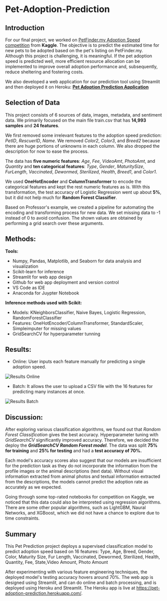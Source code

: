 # Pet-Adoption-Prediction

## Introduction

For our final project, we worked on [PetFinder.my Adoption Speed competition](https://www.kaggle.com/c/petfinder-adoption-prediction 'Petfinder.my Adoption Prediction Kaggle') from **Kaggle**. The objective is to predict the estimated time for new pets to be adopted based on the pet's listing on PetFinder.my. Although this project is challenging, it is meaningful. If the pet adoption speed is predicted well, more efficient resource allocation can be implemented to improve overall adoption performance and, subsequently, reduce sheltering and fostering costs.

We also developed a web application for our prediction tool using Streamlit and then deployed it on Heroku:
[**Pet Adoption Prediction Application**](https://pet-adoption-prediction.herokuapp.com)

## Selection of Data

This project consists of 6 sources of data, images, metadata, and sentiment data. We primarily focused on the main file train.csv that has **14,993 samples** and **24 features**.

We first removed some irrelevant features to the adoption speed prediction: _PetID_, _RescuerID_, _Name_. We removed _Color2_, _Color3_, and _Breed2_ because there are huge portions of unknowns in each column. We also dropped the description for now to ease the process.

The data has **five numeric features**: _Age_, _Fee_, _VideoAmt_, _PhotoAmt_, and _Quantity_ and **ten categorical features**: _Type_, _Gender_, _MaturitySize_, _FurLength_, _Vaccinated_, _Dewormed_, _Sterilized_, _Health_, _Breed1_, and _Color1_.

We used **OneHotEncoder** and **ColumnTransformer** to encode the categorical features and kept the rest numeric features as is. With this transformation, the test accuracy of Logistic Regression went up about **5%**, but it did not help much for **Random Forest Classifier**.

Based on Professor's example, we created a pipeline for automating the encoding and transforming process for new data. We set missing data to -1 instead of 0 to avoid confusion. The shown values are obtained by performing a grid search over these arguments.

## Methods:

**Tools:**

- Numpy, Pandas, Matplotlib, and Seaborn for data analysis and visualization
- Scikit-learn for inference
- Streamlit for web app design
- Github for web app deployment and version control
- VS Code as IDE
- Anaconda for Juypter Notebook

**Inference methods used with Scikit:**

- Models: KNeighborsClassifier, Naive Bayes, Logistic Regression, RandomForestClassifier
- Features: OneHotEncoder/ColumnTransformer, StandardScaler, Simpleimputer for missing values
- GridSearchCV for hyperparameter tunning

## Results:

- Online: User inputs each feature manually for predicting a single adoption speed.

![Results Online](https://media.giphy.com/media/qW4gkS5kR6WBeqkXAC/giphy.gif 'Online')

- Batch: It allows the user to upload a CSV file with the 16 features for predicting many instances at once.

![Results Batch](https://media.giphy.com/media/GqQXEuahbUNWBz9uZa/giphy.gif 'Batch')

## Discussion:

After exploring various classification algorithms, we found out that _Random Forest Classification_ gives the best accuracy. Hyperparameter tuning with _GridSearchCV_ significantly improved accuracy. Therefore, we decided the deploy the **_GridSearchCV Random Forest model_**. The data was split **75% for training** and **25% for testing** and had a **test accuracy of 70%.**

Each model's accuracy scores also suggest that our models are insufficient for the prediction task as they do not incorporate the information from the profile images or the animal descriptions (text data). Without visual information extracted from animal photos and textual information extracted from the descriptions, the models cannot predict the adoption rate as accurately as we expected.

Going through some top-rated notebooks for competition on Kaggle, we noticed that this data could also be interpreted using regression algorithms. There are some other popular algorithms, such as LightGBM, Naural Networks, and XGBoost, which we did not have a chance to explore due to time constraints.

## Summary

This Pet Prediction project deploys a supervised classification model to predict adoption speed based on 16 features: Type, Age, Breed, Gender, Color, Maturity Size, Fur Length, Vaccinated, Dewormed, Sterilized, Health, Quantity, Fee, State,Video Amount, Photo Amount

After experimenting with various feature engineering techniques, the deployed model's testing accuracy hovers around 70%.
The web app is designed using Streamlit, and can do online and batch processing, and is deployed using Heroku and Streamlit. The Heroku app is live at https://pet-adoption-prediction.herokuapp.com/.
